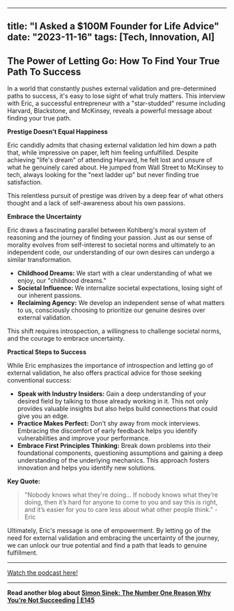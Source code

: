 
---
title: "I Asked a $100M Founder for Life Advice"
date: "2023-11-16"
tags: [Tech, Innovation, AI]
---

## The Power of Letting Go: How To Find Your True Path To Success

In a world that constantly pushes external validation and pre-determined paths to success, it's easy to lose sight of what truly matters. This interview with Eric, a successful entrepreneur with a "star-studded" resume including Harvard, Blackstone, and McKinsey, reveals a powerful message about finding your true path.

**Prestige Doesn't Equal Happiness**

Eric candidly admits that chasing external validation led him down a path that, while impressive on paper, left him feeling unfulfilled. Despite achieving "life's dream" of attending Harvard, he felt lost and unsure of what he genuinely cared about. He jumped from Wall Street to McKinsey to tech, always looking for the "next ladder up" but never finding true satisfaction. 

This relentless pursuit of prestige was driven by a deep fear of what others thought and a lack of self-awareness about his own passions.

**Embrace the Uncertainty**

Eric draws a fascinating parallel between Kohlberg's moral system of reasoning and the journey of finding your passion. Just as our sense of morality evolves from self-interest to societal norms and ultimately to an independent code, our understanding of our own desires can undergo a similar transformation.

* **Childhood Dreams:** We start with a clear understanding of what we enjoy, our "childhood dreams."
* **Societal Influence:** We internalize societal expectations, losing sight of our inherent passions.
* **Reclaiming Agency:** We develop an independent sense of what matters to us, consciously choosing to prioritize our genuine desires over external validation.

This shift requires introspection, a willingness to challenge societal norms, and the courage to embrace uncertainty.

**Practical Steps to Success**

While Eric emphasizes the importance of introspection and letting go of external validation, he also offers practical advice for those seeking conventional success:

* **Speak with Industry Insiders:** Gain a deep understanding of your desired field by talking to those already working in it. This not only provides valuable insights but also helps build connections that could give you an edge.
* **Practice Makes Perfect:** Don't shy away from mock interviews. Embracing the discomfort of early feedback helps you identify vulnerabilities and improve your performance.
* **Embrace First Principles Thinking:** Break down problems into their foundational components, questioning assumptions and gaining a deep understanding of the underlying mechanics. This approach fosters innovation and helps you identify new solutions.

**Key Quote:**

> "Nobody knows what they're doing… If nobody knows what they’re doing, then it’s hard for anyone to come to you and say this is right, and it’s easier for you to care less about what other people think." - Eric

Ultimately, Eric's message is one of empowerment. By letting go of the need for external validation and embracing the uncertainty of the journey, we can unlock our true potential and find a path that leads to genuine fulfillment.

---
        




<a href="https://youtube.com/watch?v=dGw0Byvn8Xk" target="_blank">Watch the podcast here!</a>


---

**Read another blog about [Simon Sinek: The Number One Reason Why You’re Not Succeeding | E145](./20220522-simonsinek-thediaryofaceo.md)**
